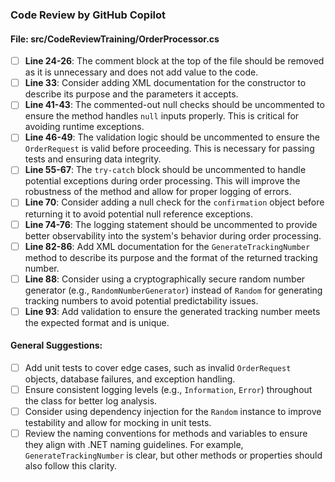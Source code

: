 ### Code Review by GitHub Copilot  

#### File: src/CodeReviewTraining/OrderProcessor.cs  

- [ ] **Line 24-26**: The comment block at the top of the file should be removed as it is unnecessary and does not add value to the code.  
- [ ] **Line 33**: Consider adding XML documentation for the constructor to describe its purpose and the parameters it accepts.  
- [ ] **Line 41-43**: The commented-out null checks should be uncommented to ensure the method handles `null` inputs properly. This is critical for avoiding runtime exceptions.  
- [ ] **Line 46-49**: The validation logic should be uncommented to ensure the `OrderRequest` is valid before proceeding. This is necessary for passing tests and ensuring data integrity.  
- [ ] **Line 55-67**: The `try-catch` block should be uncommented to handle potential exceptions during order processing. This will improve the robustness of the method and allow for proper logging of errors.  
- [ ] **Line 70**: Consider adding a null check for the `confirmation` object before returning it to avoid potential null reference exceptions.  
- [ ] **Line 74-76**: The logging statement should be uncommented to provide better observability into the system's behavior during order processing.  
- [ ] **Line 82-86**: Add XML documentation for the `GenerateTrackingNumber` method to describe its purpose and the format of the returned tracking number.  
- [ ] **Line 88**: Consider using a cryptographically secure random number generator (e.g., `RandomNumberGenerator`) instead of `Random` for generating tracking numbers to avoid potential predictability issues.  
- [ ] **Line 93**: Add validation to ensure the generated tracking number meets the expected format and is unique.  

#### General Suggestions:  
- [ ] Add unit tests to cover edge cases, such as invalid `OrderRequest` objects, database failures, and exception handling.  
- [ ] Ensure consistent logging levels (e.g., `Information`, `Error`) throughout the class for better log analysis.  
- [ ] Consider using dependency injection for the `Random` instance to improve testability and allow for mocking in unit tests.  
- [ ] Review the naming conventions for methods and variables to ensure they align with .NET naming guidelines. For example, `GenerateTrackingNumber` is clear, but other methods or properties should also follow this clarity.
